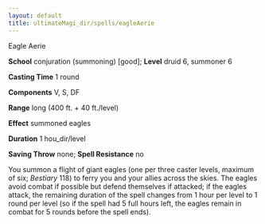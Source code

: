 ```yaml
---
layout: default
title: ultimateMagi_dir/spells/eagleAerie
---
```

Eagle Aerie

**School** conjuration (summoning) [good]; **Level** druid 6, summoner 6

**Casting Time** 1 round

**Components** V, S, DF

**Range** long (400 ft. + 40 ft./level)

**Effect** summoned eagles

**Duration** 1 hou_dir/level

**Saving Throw** none; **Spell Resistance** no

You summon a flight of giant eagles (one per three caster levels, maximum of six; _Bestiary_ 118) to ferry you and your allies across the skies. The eagles avoid combat if possible but defend themselves if attacked; if the eagles attack, the remaining duration of the spell changes from 1 hour per level to 1 round per level (so if the spell had 5 full hours left, the eagles remain in combat for 5 rounds before the spell ends).

